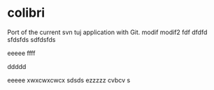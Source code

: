 colibri
=======

Port of the current svn tuj application with Git.
modif
modif2
fdf
dfdfd
sfdsfds
sdfdsfds


eeeee
ffff

ddddd



eeeee
xwxcwxcwcx
sdsds
ezzzzz
cvbcv
s
